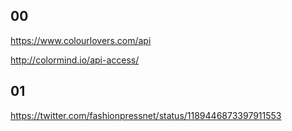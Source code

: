 ## 00

https://www.colourlovers.com/api

http://colormind.io/api-access/


## 01

https://twitter.com/fashionpressnet/status/1189446873397911553
